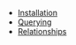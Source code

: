   * [Installation](Installation.md)
  * [Querying](Querying.md)
  * [Relationships](Relationships.md)